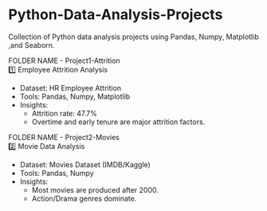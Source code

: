 # Python-Data-Analysis-Projects
Collection of Python data analysis projects using Pandas, Numpy,  Matplotlib ,and Seaborn.

FOLDER NAME - Project1-Attrition      
1️⃣ Employee Attrition Analysis
- Dataset: HR Employee Attrition
- Tools: Pandas, Numpy, Matplotlib
- Insights:
  - Attrition rate: 47.7%
  - Overtime and early tenure are major attrition factors.

FOLDER NAME - Project2-Movies        
2️⃣ Movie Data Analysis
- Dataset: Movies Dataset (IMDB/Kaggle)
- Tools: Pandas, Numpy
- Insights:
  - Most movies are produced after 2000.
  - Action/Drama genres dominate.  
